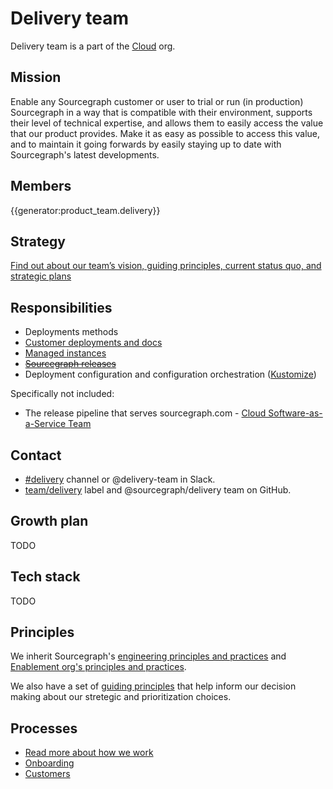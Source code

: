 # Delivery team

Delivery team is a part of the [Cloud](../index.md) org.

## Mission

Enable any Sourcegraph customer or user to trial or run (in production) Sourcegraph in a way that is compatible with their environment, supports their level of technical expertise, and allows them to easily access the value that our product provides. Make it as easy as possible to access this value, and to maintain it going forwards by easily staying up to date with Sourcegraph's latest developments.

## Members

{{generator:product_team.delivery}}

## Strategy

[Find out about our team’s vision, guiding principles, current status quo, and strategic plans](../../../../../strategy-goals/strategy/cloud/delivery/index.md)

## Responsibilities

- Deployments methods
- [Customer deployments and docs](https://docs.sourcegraph.com/admin/install)
- [Managed instances](./managed/index.md)
- ~~[Sourcegraph releases](../../process/releases/index.md)~~
- Deployment configuration and configuration orchestration ([Kustomize](https://docs.sourcegraph.com/admin/install/kubernetes))

Specifically not included:

- The release pipeline that serves sourcegraph.com - [Cloud Software-as-a-Service Team](../../cloud/devops/index.md)

## Contact

- [#delivery](https://sourcegraph.slack.com/archives/C02E4HE42BX) channel or @delivery-team in Slack.
- [team/delivery](https://github.com/sourcegraph/sourcegraph/labels/team%2Fdelivery) label and @sourcegraph/delivery team on GitHub.

## Growth plan

TODO

## Tech stack

TODO

## Principles

We inherit Sourcegraph's [engineering principles and practices](../../process/principles-and-practices.md) and [Enablement org's principles and practices](../index.md#principles-and-practices).

We also have a set of [guiding principles](../../../../../strategy-goals/strategy/cloud/delivery/index.md#guiding-principles) that help inform our decision making about our stretegic and prioritization choices.

## Processes

- [Read more about how we work](processes.md)
- [Onboarding](onboarding.md)
- [Customers](customers/index.md)
